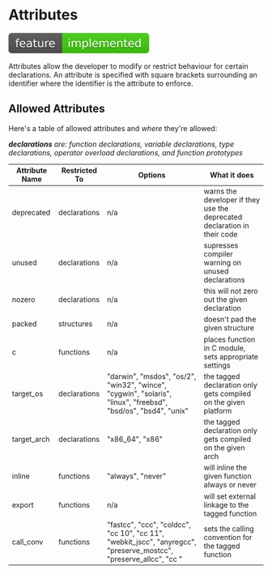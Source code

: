 # Attributes
![Feature Implemented](Badge_Implemented.svg)

Attributes allow the developer to modify or restrict behaviour for certain
declarations. An attribute is specified with square brackets surrounding an
identifier where the identifier is the attribute to enforce.

## Allowed Attributes
Here's a table of allowed attributes and *where* they're allowed:

_**declarations** are: function declarations, variable declarations, type declarations,
operator overload declarations, and function prototypes_

Attribute Name | Restricted To | Options | What it does |
---------------|---------------|---------|--------------|
deprecated | declarations | n/a | warns the developer if they use the deprecated declaration in their code
unused | declarations | n/a | supresses compiler warning on unused declarations
nozero | declarations | n/a | this will not zero out the given declaration 
packed | structures | n/a | doesn't pad the given structure
c | functions | n/a | places function in C module, sets appropriate settings 
target_os | declarations | "darwin", "msdos", "os/2", "win32", "wince", "cygwin", "solaris", "linux", "freebsd", "bsd/os", "bsd4", "unix" | the tagged declaration only gets compiled on the given platform 
target_arch | declarations | "x86_64", "x86" | the tagged declaration only gets compiled on the given arch 
inline | functions | "always", "never" | will inline the given function always or never
export | functions | n/a | will set external linkage to the tagged function
call_conv | functions | "fastcc", "ccc", "coldcc", "cc 10", "cc 11", "webkit_jscc", "anyregcc", "preserve_mostcc", "preserve_allcc", "cc <n>" | sets the calling convention for the tagged function 
